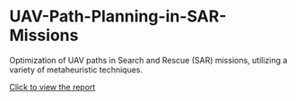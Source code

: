 # UAV-Path-Planning-in-SAR-Missions
Optimization of UAV paths in Search and Rescue (SAR) missions, utilizing a variety of metaheuristic techniques.

[Click to view the report](https://raw.githubusercontent.com/hazemanwer2000/UAV-Path-Planning-in-SAR-Missions/main/REPORT.pdf)
